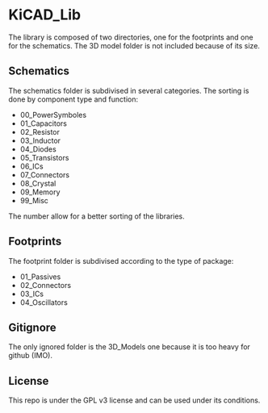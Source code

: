 # KiCAD_Lib
The library is composed of two directories, one for the footprints and one for the schematics. The 3D model folder is not included because of its size.

## Schematics
The schematics folder is subdivised in several categories. The sorting is done by component type and function:
* 00_PowerSymboles
* 01_Capacitors
* 02_Resistor
* 03_Inductor
* 04_Diodes
* 05_Transistors
* 06_ICs
* 07_Connectors
* 08_Crystal
* 09_Memory
* 99_Misc

The number allow for a better sorting of the libraries.

## Footprints
The footprint folder is subdivised according to the type of package:
* 01_Passives
* 02_Connectors
* 03_ICs
* 04_Oscillators

## Gitignore
The only ignored folder is the 3D_Models one because it is too heavy for github (IMO).

## License
This repo is under the GPL v3 license and can be used under its conditions.
